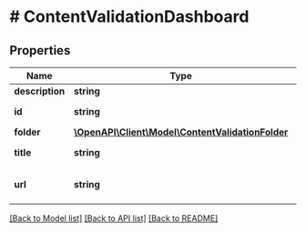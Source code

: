 # # ContentValidationDashboard

## Properties

Name | Type | Description | Notes
------------ | ------------- | ------------- | -------------
**description** | **string** | Description | [optional]
**id** | **string** | Unique Id | [optional] [readonly]
**folder** | [**\OpenAPI\Client\Model\ContentValidationFolder**](ContentValidationFolder.md) |  | [optional]
**title** | **string** | Dashboard Title | [optional]
**url** | **string** | Relative URL of the dashboard | [optional] [readonly]

[[Back to Model list]](../../README.md#models) [[Back to API list]](../../README.md#endpoints) [[Back to README]](../../README.md)
